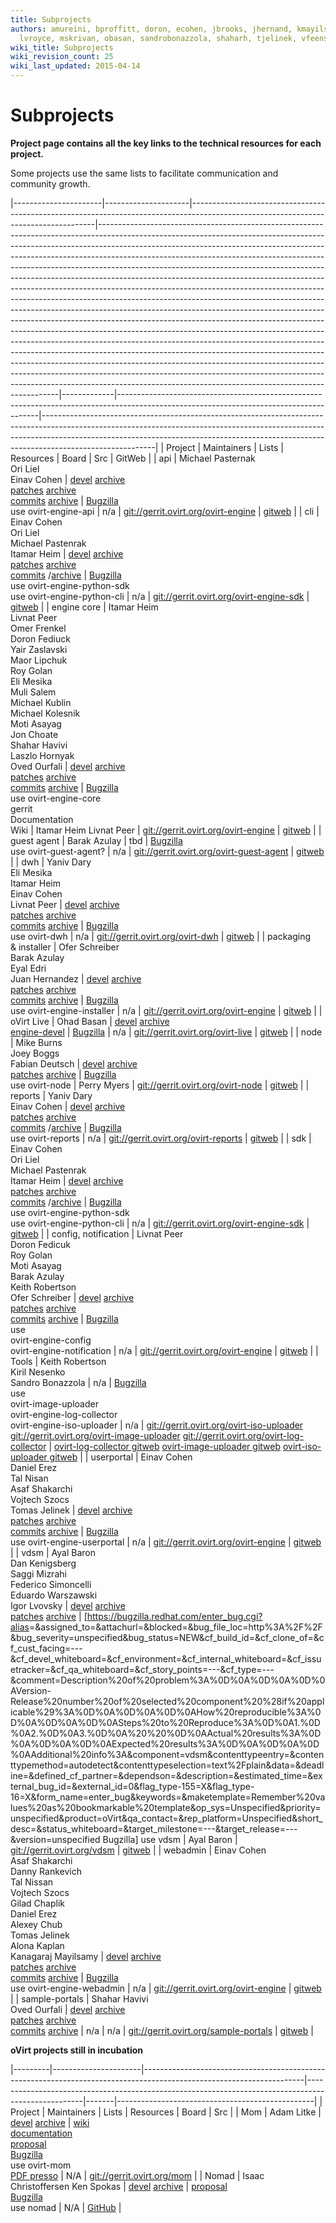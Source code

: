 ```yaml
---
title: Subprojects
authors: amureini, bproffitt, doron, ecohen, jbrooks, jhernand, kmayilsa, knesenko,
  lvroyce, mskrivan, obasan, sandrobonazzola, shaharh, tjelinek, vfeenstr
wiki_title: Subprojects
wiki_revision_count: 25
wiki_last_updated: 2015-04-14
---
```


# Subprojects

**Project page contains all the key links to the technical resources for each project.**

Some projects use the same lists to facilitate communication and community growth.

|----------------------|---------------------|------------------------------------------------------------------------------------------------------------------------------------|--------------------------------------------------------------------------------------------------------------------------------------------------------------------------------------------------------------------------------------------------------------------------------------------------------------------------------------------------------------------------------------------------------------------------------------------------------------------------------------------------------------------------------------------------------------------------------------------------------------------------------------------------------------------------------------------------------------------------------------------------------------------------------------------------------------------------------------------------------------------------------------------------------------------------------------------------------------------------------------------------------------------------------------------------------------------------------------------------------------------------------------------------------------------------------------------------------------------------------------------------------------------------------------|-------------|----------------------------------------------------------------------------------------------------------------------------------------|----------------------------------------------------------------------------------------------------------------------------------------------------------------------------------------------------------------------------------------------------------------------|
| Project              | Maintainers         | Lists                                                                                                                              | Resources                                                                                                                                                                                                                                                                                                                                                                                                                                                                                                                                                                                                                                                                                                                                                                                                                                                                                                                                                                                                                                                                                                                                                                                                                                                                            | Board       | Src                                                                                                                                    | GitWeb                                                                                                                                                                                                                                                               |
| api                  | Michael Pasternak   
                        Ori Liel             
                        Einav Cohen          | [devel](http://lists.ovirt.org/mailman/listinfo/engine-devel) [archive](http://lists.ovirt.org/pipermail/engine-devel)             
                                              [patches](http://lists.ovirt.org/mailman/listinfo/engine-patches) [archive](http://lists.ovirt.org/pipermail/engine-patches)        
                                              [commits](http://lists.ovirt.org/mailman/listinfo/engine-commits) [archive](http://lists.ovirt.org/pipermail/engine-commits)        | [Bugzilla](https://bugzilla.redhat.com/enter_bug.cgi?product=ovirt)                                                                                                                                                                                                                                                                                                                                                                                                                                                                                                                                                                                                                                                                                                                                                                                                                                                                                                                                                                                                                                                                                                                                                                                                                  
                                                                                                                                                                                   use ovirt-engine-api                                                                                                                                                                                                                                                                                                                                                                                                                                                                                                                                                                                                                                                                                                                                                                                                                                                                                                                                                                                                                                                                                                                                                                                                                                                                  | n/a         | <git://gerrit.ovirt.org/ovirt-engine>                                                                                                  | [gitweb](http://gerrit.ovirt.org/gitweb?p=ovirt-engine.git)                                                                                                                                                                                                          |
| cli                  | Einav Cohen         
                        Ori Liel             
                        Michael Pastenrak    
                        Itamar Heim          | [devel](http://lists.ovirt.org/mailman/listinfo/engine-devel) [archive](http://lists.ovirt.org/pipermail/engine-devel)             
                                              [patches](http://lists.ovirt.org/mailman/listinfo/engine-patches) [archive](http://lists.ovirt.org/pipermail/engine-patches)        
                                              [commits](http://lists.ovirt.org/mailman/listinfo/engine-commits) /[archive](http://lists.ovirt.org/pipermail/engine-commits)       | [Bugzilla](https://bugzilla.redhat.com/enter_bug.cgi?product=ovirt)                                                                                                                                                                                                                                                                                                                                                                                                                                                                                                                                                                                                                                                                                                                                                                                                                                                                                                                                                                                                                                                                                                                                                                                                                  
                                                                                                                                                                                   use ovirt-engine-python-sdk                                                                                                                                                                                                                                                                                                                                                                                                                                                                                                                                                                                                                                                                                                                                                                                                                                                                                                                                                                                                                                                                                                                                                                                                                                                           
                                                                                                                                                                                   use ovirt-engine-python-cli                                                                                                                                                                                                                                                                                                                                                                                                                                                                                                                                                                                                                                                                                                                                                                                                                                                                                                                                                                                                                                                                                                                                                                                                                                                           | n/a         | <git://gerrit.ovirt.org/ovirt-engine-sdk>                                                                                              | [gitweb](http://gerrit.ovirt.org/gitweb?p=ovirt-engine-sdk.git)                                                                                                                                                                                                      |
| engine core          | Itamar Heim         
                        Livnat Peer          
                        Omer Frenkel         
                        Doron Fediuck        
                        Yair Zaslavski       
                        Maor Lipchuk         
                        Roy Golan            
                        Eli Mesika           
                        Muli Salem           
                        Michael Kublin       
                        Michael Kolesnik     
                        Moti Asayag          
                        Jon Choate           
                        Shahar Havivi        
                        Laszlo Hornyak       
                        Oved Ourfali         | [devel](http://lists.ovirt.org/mailman/listinfo/engine-devel) [archive](http://lists.ovirt.org/pipermail/engine-devel)             
                                              [patches](http://lists.ovirt.org/mailman/listinfo/engine-patches) [archive](http://lists.ovirt.org/pipermail/engine-patches)        
                                              [commits](http://lists.ovirt.org/mailman/listinfo/engine-commits) [archive](http://lists.ovirt.org/pipermail/engine-commits)        | [Bugzilla](https://bugzilla.redhat.com/enter_bug.cgi?product=ovirt)                                                                                                                                                                                                                                                                                                                                                                                                                                                                                                                                                                                                                                                                                                                                                                                                                                                                                                                                                                                                                                                                                                                                                                                                                  
                                                                                                                                                                                   use ovirt-engine-core                                                                                                                                                                                                                                                                                                                                                                                                                                                                                                                                                                                                                                                                                                                                                                                                                                                                                                                                                                                                                                                                                                                                                                                                                                                                 
                                                                                                                                                                                   gerrit                                                                                                                                                                                                                                                                                                                                                                                                                                                                                                                                                                                                                                                                                                                                                                                                                                                                                                                                                                                                                                                                                                                                                                                                                                                                                
                                                                                                                                                                                   Documentation                                                                                                                                                                                                                                                                                                                                                                                                                                                                                                                                                                                                                                                                                                                                                                                                                                                                                                                                                                                                                                                                                                                                                                                                                                                                         
                                                                                                                                                                                   Wiki                                                                                                                                                                                                                                                                                                                                                                                                                                                                                                                                                                                                                                                                                                                                                                                                                                                                                                                                                                                                                                                                                                                                                                                                                                                                                  | Itamar Heim 
                                                                                                                                                                                                                                                                                                                                                                                                                                                                                                                                                                                                                                                                                                                                                                                                                                                                                                                                                                                                                                                                                                                                                                                                                                                                                                                                                                                                                                                                          Livnat Peer  | <git://gerrit.ovirt.org/ovirt-engine>                                                                                                  | [gitweb](http://gerrit.ovirt.org/gitweb?p=ovirt-engine.git)                                                                                                                                                                                                          |
| guest agent          | Barak Azulay        | tbd                                                                                                                                | [Bugzilla](https://bugzilla.redhat.com/enter_bug.cgi?product=ovirt)                                                                                                                                                                                                                                                                                                                                                                                                                                                                                                                                                                                                                                                                                                                                                                                                                                                                                                                                                                                                                                                                                                                                                                                                                  
                                                                                                                                                                                   use ovirt-guest-agent?                                                                                                                                                                                                                                                                                                                                                                                                                                                                                                                                                                                                                                                                                                                                                                                                                                                                                                                                                                                                                                                                                                                                                                                                                                                                | n/a         | <git://gerrit.ovirt.org/ovirt-guest-agent>                                                                                             | [gitweb](http://gerrit.ovirt.org/gitweb?p=ovirt-guest-agent.git)                                                                                                                                                                                                     |
| dwh                  | Yaniv Dary          
                        Eli Mesika           
                        Itamar Heim          
                        Einav Cohen          
                        Livnat Peer          | [devel](http://lists.ovirt.org/mailman/listinfo/engine-devel) [archive](http://lists.ovirt.org/pipermail/engine-devel)             
                                              [patches](http://lists.ovirt.org/mailman/listinfo/engine-patches) [archive](http://lists.ovirt.org/pipermail/engine-patches)        
                                              [commits](http://lists.ovirt.org/mailman/listinfo/engine-commits) [archive](http://lists.ovirt.org/pipermail/engine-commits)        | [Bugzilla](https://bugzilla.redhat.com/enter_bug.cgi?product=ovirt)                                                                                                                                                                                                                                                                                                                                                                                                                                                                                                                                                                                                                                                                                                                                                                                                                                                                                                                                                                                                                                                                                                                                                                                                                  
                                                                                                                                                                                   use ovirt-dwh                                                                                                                                                                                                                                                                                                                                                                                                                                                                                                                                                                                                                                                                                                                                                                                                                                                                                                                                                                                                                                                                                                                                                                                                                                                                         | n/a         | <git://gerrit.ovirt.org/ovirt-dwh>                                                                                                     | [gitweb](http://gerrit.ovirt.org/gitweb?p=ovirt-dwh.git)                                                                                                                                                                                                             |
| packaging            
 & installer           | Ofer Schreiber      
                        Barak Azulay         
                        Eyal Edri            
                        Juan Hernandez       | [devel](http://lists.ovirt.org/mailman/listinfo/users) [archive](http://lists.ovirt.org/pipermail/users)                           
                                              [patches](http://lists.ovirt.org/mailman/listinfo/patches) [archive](http://lists.ovirt.org/pipermail/patches)                      
                                              [commits](http://lists.ovirt.org/mailman/listinfo/commits) [archive](http://lists.ovirt.org/pipermail/commits)                      | [Bugzilla](https://bugzilla.redhat.com/enter_bug.cgi?product=ovirt)                                                                                                                                                                                                                                                                                                                                                                                                                                                                                                                                                                                                                                                                                                                                                                                                                                                                                                                                                                                                                                                                                                                                                                                                                  
                                                                                                                                                                                   use ovirt-engine-installer                                                                                                                                                                                                                                                                                                                                                                                                                                                                                                                                                                                                                                                                                                                                                                                                                                                                                                                                                                                                                                                                                                                                                                                                                                                            | n/a         | <git://gerrit.ovirt.org/ovirt-engine>                                                                                                  | [gitweb](http://gerrit.ovirt.org/gitweb?p=ovirt-engine.git)                                                                                                                                                                                                          |
| oVirt Live           | Ohad Basan          | [devel](http://lists.ovirt.org/mailman/listinfo/users) [archive](http://lists.ovirt.org/pipermail/users)                           
                                              [engine-devel](http://lists.ovirt.org/mailman/listinfo/engine-devel)                                                                | [Bugzilla](https://bugzilla.redhat.com/enter_bug.cgi?product=ovirt)                                                                                                                                                                                                                                                                                                                                                                                                                                                                                                                                                                                                                                                                                                                                                                                                                                                                                                                                                                                                                                                                                                                                                                                                                  | n/a         | <git://gerrit.ovirt.org/ovirt-live>                                                                                                    | [gitweb](http://gerrit.ovirt.org/gitweb?p=ovirt-live.git)                                                                                                                                                                                                            |
| node                 | Mike Burns          
                        Joey Boggs           
                        Fabian Deutsch       | [devel](http://lists.ovirt.org/mailman/listinfo/node-devel) [archive](http://lists.ovirt.org/pipermail/node-devel)                 
                                              [patches](http://lists.ovirt.org/mailman/listinfo/node-patches) [archive](http://lists.ovirt.org/pipermail/node-patches)            | [Bugzilla](https://bugzilla.redhat.com/buglist.cgi?component=ovirt-node&product=oVirt&classification=Community)                                                                                                                                                                                                                                                                                                                                                                                                                                                                                                                                                                                                                                                                                                                                                                                                                                                                                                                                                                                                                                                                                                                                                                      
                                                                                                                                                                                   use ovirt-node                                                                                                                                                                                                                                                                                                                                                                                                                                                                                                                                                                                                                                                                                                                                                                                                                                                                                                                                                                                                                                                                                                                                                                                                                                                                        | Perry Myers | <git://gerrit.ovirt.org/ovirt-node>                                                                                                    | [gitweb](http://gerrit.ovirt.org/gitweb?p=ovirt-node.git)                                                                                                                                                                                                            |
| reports              | Yaniv Dary          
                        Einav Cohen          | [devel](http://lists.ovirt.org/mailman/listinfo/engine-devel) [archive](http://lists.ovirt.org/pipermail/engine-devel)             
                                              [patches](http://lists.ovirt.org/mailman/listinfo/engine-patches) [archive](http://lists.ovirt.org/pipermail/engine-patches)        
                                              [commits](http://lists.ovirt.org/mailman/listinfo/engine-commits) /[archive](http://lists.ovirt.org/pipermail/engine-commits)       | [Bugzilla](https://bugzilla.redhat.com/enter_bug.cgi?product=ovirt)                                                                                                                                                                                                                                                                                                                                                                                                                                                                                                                                                                                                                                                                                                                                                                                                                                                                                                                                                                                                                                                                                                                                                                                                                  
                                                                                                                                                                                   use ovirt-reports                                                                                                                                                                                                                                                                                                                                                                                                                                                                                                                                                                                                                                                                                                                                                                                                                                                                                                                                                                                                                                                                                                                                                                                                                                                                     | n/a         | <git://gerrit.ovirt.org/ovirt-reports>                                                                                                 | [gitweb](http://gerrit.ovirt.org/gitweb?p=ovirt-reports.git)                                                                                                                                                                                                         |
| sdk                  | Einav Cohen         
                        Ori Liel             
                        Michael Pastenrak    
                        Itamar Heim          | [devel](http://lists.ovirt.org/mailman/listinfo/engine-devel) [archive](http://lists.ovirt.org/pipermail/engine-devel)             
                                              [patches](http://lists.ovirt.org/mailman/listinfo/engine-patches) [archive](http://lists.ovirt.org/pipermail/engine-patches)        
                                              [commits](http://lists.ovirt.org/mailman/listinfo/engine-commits) /[archive](http://lists.ovirt.org/pipermail/engine-commits)       | [Bugzilla](https://bugzilla.redhat.com/enter_bug.cgi?product=ovirt)                                                                                                                                                                                                                                                                                                                                                                                                                                                                                                                                                                                                                                                                                                                                                                                                                                                                                                                                                                                                                                                                                                                                                                                                                  
                                                                                                                                                                                   use ovirt-engine-python-sdk                                                                                                                                                                                                                                                                                                                                                                                                                                                                                                                                                                                                                                                                                                                                                                                                                                                                                                                                                                                                                                                                                                                                                                                                                                                           
                                                                                                                                                                                   use ovirt-engine-python-cli                                                                                                                                                                                                                                                                                                                                                                                                                                                                                                                                                                                                                                                                                                                                                                                                                                                                                                                                                                                                                                                                                                                                                                                                                                                           | n/a         | <git://gerrit.ovirt.org/ovirt-engine-sdk>                                                                                              | [gitweb](http://gerrit.ovirt.org/gitweb?p=ovirt-engine-sdk.git)                                                                                                                                                                                                      |
| config, notification | Livnat Peer         
                        Doron Fedicuk        
                        Roy Golan            
                        Moti Asayag          
                        Barak Azulay         
                        Keith Robertson      
                        Ofer Schreiber       | [devel](http://lists.ovirt.org/mailman/listinfo/engine-devel) [archive](http://lists.ovirt.org/pipermail/engine-devel)             
                                              [patches](http://lists.ovirt.org/mailman/listinfo/engine-patches) [archive](http://lists.ovirt.org/pipermail/engine-patches)        
                                              [commits](http://lists.ovirt.org/mailman/listinfo/engine-commits) [archive](http://lists.ovirt.org/pipermail/engine-commits)        | [Bugzilla](https://bugzilla.redhat.com/enter_bug.cgi?product=ovirt)                                                                                                                                                                                                                                                                                                                                                                                                                                                                                                                                                                                                                                                                                                                                                                                                                                                                                                                                                                                                                                                                                                                                                                                                                  
                                                                                                                                                                                   use                                                                                                                                                                                                                                                                                                                                                                                                                                                                                                                                                                                                                                                                                                                                                                                                                                                                                                                                                                                                                                                                                                                                                                                                                                                                                   
                                                                                                                                                                                   ovirt-engine-config                                                                                                                                                                                                                                                                                                                                                                                                                                                                                                                                                                                                                                                                                                                                                                                                                                                                                                                                                                                                                                                                                                                                                                                                                                                                   
                                                                                                                                                                                   ovirt-engine-notification                                                                                                                                                                                                                                                                                                                                                                                                                                                                                                                                                                                                                                                                                                                                                                                                                                                                                                                                                                                                                                                                                                                                                                                                                                                             | n/a         | <git://gerrit.ovirt.org/ovirt-engine>                                                                                                  | [gitweb](http://gerrit.ovirt.org/gitweb?p=ovirt-engine.git)                                                                                                                                                                                                          |
| Tools                | Keith Robertson     
                        Kiril Nesenko        
                        Sandro Bonazzola     | n/a                                                                                                                                | [Bugzilla](https://bugzilla.redhat.com/enter_bug.cgi?product=ovirt)                                                                                                                                                                                                                                                                                                                                                                                                                                                                                                                                                                                                                                                                                                                                                                                                                                                                                                                                                                                                                                                                                                                                                                                                                  
                                                                                                                                                                                   use                                                                                                                                                                                                                                                                                                                                                                                                                                                                                                                                                                                                                                                                                                                                                                                                                                                                                                                                                                                                                                                                                                                                                                                                                                                                                   
                                                                                                                                                                                   ovirt-image-uploader                                                                                                                                                                                                                                                                                                                                                                                                                                                                                                                                                                                                                                                                                                                                                                                                                                                                                                                                                                                                                                                                                                                                                                                                                                                                  
                                                                                                                                                                                   ovirt-engine-log-collector                                                                                                                                                                                                                                                                                                                                                                                                                                                                                                                                                                                                                                                                                                                                                                                                                                                                                                                                                                                                                                                                                                                                                                                                                                                            
                                                                                                                                                                                   ovirt-engine-iso-uploader                                                                                                                                                                                                                                                                                                                                                                                                                                                                                                                                                                                                                                                                                                                                                                                                                                                                                                                                                                                                                                                                                                                                                                                                                                                             | n/a         | <git://gerrit.ovirt.org/ovirt-iso-uploader> <git://gerrit.ovirt.org/ovirt-image-uploader> <git://gerrit.ovirt.org/ovirt-log-collector> | [ovirt-log-collector gitweb](http://gerrit.ovirt.org/gitweb?p=ovirt-log-collector.git) [ovirt-image-uploader gitweb](http://gerrit.ovirt.org/gitweb?p=ovirt-image-uploader.git) [ovirt-iso-uploader gitweb](http://gerrit.ovirt.org/gitweb?p=ovirt-iso-uploader.git) |
| userportal           | Einav Cohen         
                        Daniel Erez          
                        Tal Nisan            
                        Asaf Shakarchi       
                        Vojtech Szocs        
                        Tomas Jelinek        | [devel](http://lists.ovirt.org/mailman/listinfo/engine-devel) [archive](http://lists.ovirt.org/pipermail/engine-devel)             
                                              [patches](http://lists.ovirt.org/mailman/listinfo/engine-patches) [archive](http://lists.ovirt.org/pipermail/engine-patches)        
                                              [commits](http://lists.ovirt.org/mailman/listinfo/engine-commits) [archive](http://lists.ovirt.org/pipermail/engine-commits)        | [Bugzilla](https://bugzilla.redhat.com/enter_bug.cgi?product=ovirt)                                                                                                                                                                                                                                                                                                                                                                                                                                                                                                                                                                                                                                                                                                                                                                                                                                                                                                                                                                                                                                                                                                                                                                                                                  
                                                                                                                                                                                   use ovirt-engine-userportal                                                                                                                                                                                                                                                                                                                                                                                                                                                                                                                                                                                                                                                                                                                                                                                                                                                                                                                                                                                                                                                                                                                                                                                                                                                           | n/a         | <git://gerrit.ovirt.org/ovirt-engine>                                                                                                  | [gitweb](http://gerrit.ovirt.org/gitweb?p=ovirt-engine.git)                                                                                                                                                                                                          |
| vdsm                 | Ayal Baron          
                        Dan Kenigsberg       
                        Saggi Mizrahi        
                        Federico Simoncelli  
                        Eduardo Warszawski   
                        Igor Lvovsky         | [devel](http://lists.fedorahosted.org/mailman/listinfo/vdsm-devel) [archive](http://lists.fedorahosted.org/pipermail/vdsm-devel)   
                                              [patches](http://lists.fedorahosted.org/mailman/listinfo/vdsm-devel) [archive](http://lists.fedorahosted.org/pipermail/vdsm-devel)  | [<https://bugzilla.redhat.com/enter_bug.cgi?alias>=&assigned_to=&attachurl=&blocked=&bug_file_loc=http%3A%2F%2F&bug_severity=unspecified&bug_status=NEW&cf_build_id=&cf_clone_of=&cf_cust_facing=---&cf_devel_whiteboard=&cf_environment=&cf_internal_whiteboard=&cf_issuetracker=&cf_qa_whiteboard=&cf_story_points=---&cf_type=---&comment=Description%20of%20problem%3A%0D%0A%0D%0A%0D%0AVersion-Release%20number%20of%20selected%20component%20%28if%20applicable%29%3A%0D%0A%0D%0A%0D%0AHow%20reproducible%3A%0D%0A%0D%0A%0D%0ASteps%20to%20Reproduce%3A%0D%0A1.%0D%0A2.%0D%0A3.%0D%0A%20%20%0D%0AActual%20results%3A%0D%0A%0D%0A%0D%0AExpected%20results%3A%0D%0A%0D%0A%0D%0AAdditional%20info%3A&component=vdsm&contenttypeentry=&contenttypemethod=autodetect&contenttypeselection=text%2Fplain&data=&deadline=&defined_cf_partner=&dependson=&description=&estimated_time=&external_bug_id=&external_id=0&flag_type-155=X&flag_type-16=X&form_name=enter_bug&keywords=&maketemplate=Remember%20values%20as%20bookmarkable%20template&op_sys=Unspecified&priority=unspecified&product=oVirt&qa_contact=&rep_platform=Unspecified&short_desc=&status_whiteboard=&target_milestone=---&target_release=---&version=unspecified Bugzilla] 
                                                                                                                                                                                   use vdsm                                                                                                                                                                                                                                                                                                                                                                                                                                                                                                                                                                                                                                                                                                                                                                                                                                                                                                                                                                                                                                                                                                                                                                                                                                                                              | Ayal Baron  | <git://gerrit.ovirt.org/vdsm>                                                                                                          | [gitweb](http://gerrit.ovirt.org/gitweb?p=vdsm.git)                                                                                                                                                                                                                  |
| webadmin             | Einav Cohen         
                        Asaf Shakarchi       
                        Danny Rankevich      
                        Tal Nissan           
                        Vojtech Szocs        
                        Gilad Chaplik        
                        Daniel Erez          
                        Alexey Chub          
                        Tomas Jelinek        
                        Alona Kaplan         
                        Kanagaraj Mayilsamy  | [devel](http://lists.ovirt.org/mailman/listinfo/engine-devel) [archive](http://lists.ovirt.org/pipermail/engine-devel)             
                                              [patches](http://lists.ovirt.org/mailman/listinfo/engine-patches) [archive](http://lists.ovirt.org/pipermail/engine-patches)        
                                              [commits](http://lists.ovirt.org/mailman/listinfo/engine-commits) [archive](http://lists.ovirt.org/pipermail/engine-commits)        | [Bugzilla](https://bugzilla.redhat.com/enter_bug.cgi?product=ovirt)                                                                                                                                                                                                                                                                                                                                                                                                                                                                                                                                                                                                                                                                                                                                                                                                                                                                                                                                                                                                                                                                                                                                                                                                                  
                                                                                                                                                                                   use ovirt-engine-webadmin                                                                                                                                                                                                                                                                                                                                                                                                                                                                                                                                                                                                                                                                                                                                                                                                                                                                                                                                                                                                                                                                                                                                                                                                                                                             | n/a         | <git://gerrit.ovirt.org/ovirt-engine>                                                                                                  | [gitweb](http://gerrit.ovirt.org/gitweb?p=ovirt-engine.git)                                                                                                                                                                                                          |
| sample-portals       | Shahar Havivi       
                        Oved Ourfali         | [devel](http://lists.ovirt.org/mailman/listinfo/engine-devel) [archive](http://lists.ovirt.org/pipermail/engine-devel)             
                                              [patches](http://lists.ovirt.org/mailman/listinfo/engine-patches) [archive](http://lists.ovirt.org/pipermail/engine-patches)        
                                              [commits](http://lists.ovirt.org/mailman/listinfo/engine-commits) [archive](http://lists.ovirt.org/pipermail/engine-commits)        | n/a                                                                                                                                                                                                                                                                                                                                                                                                                                                                                                                                                                                                                                                                                                                                                                                                                                                                                                                                                                                                                                                                                                                                                                                                                                                                                  | n/a         | <git://gerrit.ovirt.org/sample-portals>                                                                                                | [gitweb](http://gerrit.ovirt.org/gitweb?p=sample-portals.git)                                                                                                                                                                                                        |

**oVirt projects still in incubation**

|---------|----------------------|----------------------------------------------------------------------------------------------------------------------|----------------------------------------------------------------------------------------------------|-------|-------------------------------------------------|
| Project | Maintainers          | Lists                                                                                                                | Resources                                                                                          | Board | Src                                             |
| Mom     | Adam Litke           | [devel](http://lists.ovirt.org/mailman/listinfo/mom-devel) [archive](http://lists.ovirt.org/pipermail/mom-devel)     | [wiki](http://github.com/aglitke/mom/wiki)                                                         
                                                                                                                                                         [documentation](http://github.com/aglitke/mom/)                                                     
                                                                                                                                                         [proposal](http://www.ibm.com/developerworks/linux/library/l-overcommit-kvm-resources/index.html/)  
                                                                                                                                                         [Bugzilla](https://bugzilla.redhat.com/enter_bug.cgi?product=ovirt)                                 
                                                                                                                                                         use ovirt-mom                                                                                       
                                                                                                                                                         [PDF presso](http://www.linux-kvm.org/wiki/images/e/e8/2010-forum-litke-kvmforum2010.pdf)           | N/A   | <git://gerrit.ovirt.org/mom>                    |
| Nomad   | Isaac Christoffersen 
           Ken Spokas            | [devel](http://lists.ovirt.org/mailman/listinfo/nomad-devel) [archive](http://lists.ovirt.org/pipermail/nomad-devel) | [proposal](http://www.ovirt.org/wiki/Project_Proposal_-_Nomad)                                     
                                                                                                                                                         [Bugzilla](https://bugzilla.redhat.com/enter_bug.cgi?product=ovirt)                                 
                                                                                                                                                         use nomad                                                                                           | N/A   | [GitHub](https://github.com/Vizuri/ovirt-nomad) |
